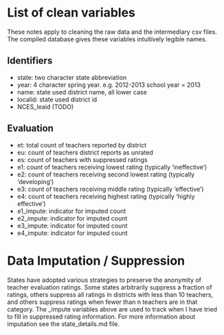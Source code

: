 # List of clean variables

These notes apply to cleaning the raw data and the intermediary csv files. The compiled database gives these variables intuitively legible names. 

## Identifiers

* state: two character state abbreviation
* year: 4 character spring year. e.g. 2012-2013 school year = 2013
* name: state used district name, all lower case
* localid: state used district id
* NCES_leaid (TODO)

## Evaluation
* et: total count of teachers reported by district
* eu: count of teachers district reports as unrated
* es: count of teachers with suppressed ratings
* e1: count of teachers receiving lowest rating  (typically ‘ineffective’)
* e2: count of teachers receiving second lowest rating (typically ‘developing’)
* e3: count of teachers receiving middle rating (typically ‘effective’)
* e4: count of teachers receiving highest rating (typically ‘highly effective’)
* e1_impute: indicator for imputed count 
* e2_impute: indicator for imputed count
* e3_impute: indicator for imputed count
* e4_impute: indicator for imputed count

# Data Imputation / Suppression
States have adopted various strategies to preserve the anonymity of teacher evaluation ratings. Some states arbitrarily suppress a fraction of ratings, others suppress all ratings in districts with less than 10 teachers, and others suppress ratings when fewer than n teachers are in that category. The _impute variables above are used to track when I have tried to fill in suppressed rating information. For more information about imputation see the state_details.md file.